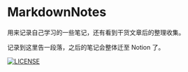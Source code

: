 # MarkdownNotes
用来记录自己学习的一些笔记，还有看到干货文章后的整理收集。

记录到这里告一段落，之后的笔记会整体迁至 Notion 了。

[![LICENSE](https://img.shields.io/badge/license-Anti%20996-blue.svg)](https://github.com/996icu/996.ICU/blob/master/LICENSE)